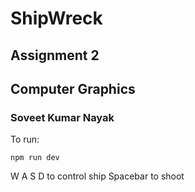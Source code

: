 # ShipWreck

## Assignment 2
## Computer Graphics

### Soveet Kumar Nayak

To run:
```
npm run dev
```

W A S D to control ship
Spacebar to shoot

